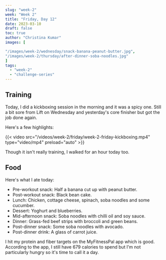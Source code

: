 ```yaml
---
slug: "week-2"
week: "Week 2"
title: "Friday, Day 12"
date: 2023-03-10
draft: false
toc: true
author: "Christina Kumar"
images: [

"/images/week-2/wednesday/snack-banana-peanut-butter.jpg",
"/images/week-2/thursday/after-dinner-soba-noodles.jpg"
]
tags:
  - "week-2"
  - "challenge-series"
---
```


## Training

Today, I did a kickboxing session in the morning and it was a spicy one. Still a bit sore from Lift on Wednesday and yesterday's core finisher but got the job done again. 

Here's a few highlights:

{{< video src="/videos/week-2/friday/week-2-friday-kickboxing.mp4" type="video/mp4" preload="auto" >}}

Though it isn't really training, I walked for an hour today too.

## Food

Here's what I ate today:

- Pre-workout snack: Half a banana cut up with peanut butter.
- Post-workout snack: Black bean cake.
- Lunch: Chicken, cottage cheese, spinach, soba noodles and some cucumber.
- Dessert: Yoghurt and blueberries.
- Mid-afternoon snack: Soba noodles with chilli oil and soy sauce.
- Dinner: Grass-fed beef strips with broccoli and green beans. 
- Post-dinner snack: Some soba noodles with avocado.
- Post-dinner drink: A glass of carrot juice.

I hit my protein and fiber targets on the MyFitnessPal app which is good. According to the app, I still have 679 calories to spend but I'm not particularly hungry so it's time to call it a day.
